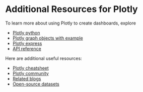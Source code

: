 # Additional Resources for Plotly

To learn more about using Plotly to create dashboards, explore

- [Plotly python](https://plotly.com/python/getting-started/)
- [Plotly graph objects with example](https://plotly.com/python/graph-objects/)
- [Plotly express](https://plotly.com/python/plotly-express/)
- [API reference](https://plotly.com/python-api-reference/)

Here are additional useful resources:

- [Plotly cheatsheet](https://images.plot.ly/plotly-documentation/images/plotly_js_cheat_sheet.pdf)
- [Plotly community](https://community.plotly.com/c/api/5)
- [Related blogs](https://plotlygraphs.medium.com/)
- [Open-source datasets](https://developer.ibm.com/exchanges/data/)